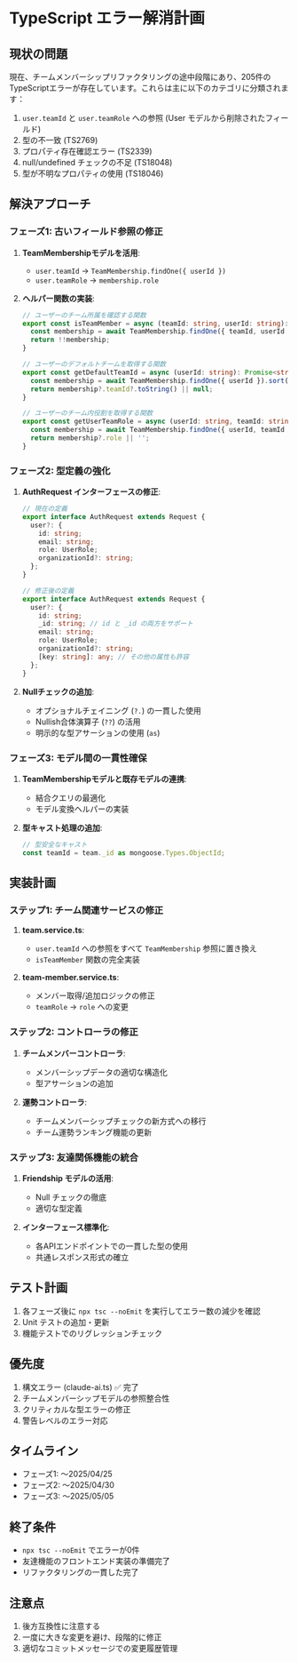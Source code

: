 # TypeScript エラー解消計画

## 現状の問題

現在、チームメンバーシップリファクタリングの途中段階にあり、205件のTypeScriptエラーが存在しています。これらは主に以下のカテゴリに分類されます：

1. `user.teamId` と `user.teamRole` への参照 (User モデルから削除されたフィールド)
2. 型の不一致 (TS2769)
3. プロパティ存在確認エラー (TS2339)
4. null/undefined チェックの不足 (TS18048)
5. 型が不明なプロパティの使用 (TS18046)

## 解決アプローチ

### フェーズ1: 古いフィールド参照の修正

1. **TeamMembershipモデルを活用**:
   - `user.teamId` → `TeamMembership.findOne({ userId })`
   - `user.teamRole` → `membership.role`

2. **ヘルパー関数の実装**:
   ```typescript
   // ユーザーのチーム所属を確認する関数
   export const isTeamMember = async (teamId: string, userId: string): Promise<boolean> => {
     const membership = await TeamMembership.findOne({ teamId, userId });
     return !!membership;
   }

   // ユーザーのデフォルトチームを取得する関数
   export const getDefaultTeamId = async (userId: string): Promise<string | null> => {
     const membership = await TeamMembership.findOne({ userId }).sort({ joinedAt: -1 });
     return membership?.teamId?.toString() || null;
   }

   // ユーザーのチーム内役割を取得する関数
   export const getUserTeamRole = async (userId: string, teamId: string): Promise<string> => {
     const membership = await TeamMembership.findOne({ userId, teamId });
     return membership?.role || '';
   }
   ```

### フェーズ2: 型定義の強化

1. **AuthRequest インターフェースの修正**:
   ```typescript
   // 現在の定義
   export interface AuthRequest extends Request {
     user?: {
       id: string;
       email: string;
       role: UserRole;
       organizationId?: string;
     };
   }

   // 修正後の定義
   export interface AuthRequest extends Request {
     user?: {
       id: string;
       _id: string; // id と _id の両方をサポート
       email: string;
       role: UserRole;
       organizationId?: string;
       [key: string]: any; // その他の属性も許容
     };
   }
   ```

2. **Nullチェックの追加**:
   - オプショナルチェイニング (`?.`) の一貫した使用
   - Nullish合体演算子 (`??`) の活用
   - 明示的な型アサーションの使用 (`as`)

### フェーズ3: モデル間の一貫性確保

1. **TeamMembershipモデルと既存モデルの連携**:
   - 結合クエリの最適化
   - モデル変換ヘルパーの実装

2. **型キャスト処理の追加**:
   ```typescript
   // 型安全なキャスト
   const teamId = team._id as mongoose.Types.ObjectId;
   ```

## 実装計画

### ステップ1: チーム関連サービスの修正

1. **team.service.ts**:
   - `user.teamId` への参照をすべて `TeamMembership` 参照に置き換え
   - `isTeamMember` 関数の完全実装

2. **team-member.service.ts**:
   - メンバー取得/追加ロジックの修正
   - `teamRole` → `role` への変更

### ステップ2: コントローラの修正

1. **チームメンバーコントローラ**:
   - メンバーシップデータの適切な構造化
   - 型アサーションの追加

2. **運勢コントローラ**:
   - チームメンバーシップチェックの新方式への移行
   - チーム運勢ランキング機能の更新

### ステップ3: 友達関係機能の統合

1. **Friendship モデルの活用**:
   - Null チェックの徹底
   - 適切な型定義

2. **インターフェース標準化**:
   - 各APIエンドポイントでの一貫した型の使用
   - 共通レスポンス形式の確立

## テスト計画

1. 各フェーズ後に `npx tsc --noEmit` を実行してエラー数の減少を確認
2. Unit テストの追加・更新
3. 機能テストでのリグレッションチェック

## 優先度

1. 構文エラー (claude-ai.ts) ✅ 完了
2. チームメンバーシップモデルの参照整合性
3. クリティカルな型エラーの修正
4. 警告レベルのエラー対応

## タイムライン

- フェーズ1: 〜2025/04/25
- フェーズ2: 〜2025/04/30
- フェーズ3: 〜2025/05/05

## 終了条件

- `npx tsc --noEmit` でエラーが0件
- 友達機能のフロントエンド実装の準備完了
- リファクタリングの一貫した完了

## 注意点

1. 後方互換性に注意する
2. 一度に大きな変更を避け、段階的に修正
3. 適切なコミットメッセージでの変更履歴管理